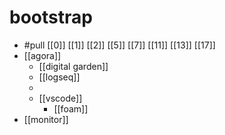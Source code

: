 # bootstrap
- #pull [[0]] [[1]] [[2]] [[5]] [[7]] [[11]] [[13]] [[17]]
- [[agora]]
	- [[digital garden]]
	- [[logseq]]
	-
	- [[vscode]]
		- [[foam]]
- [[monitor]]
